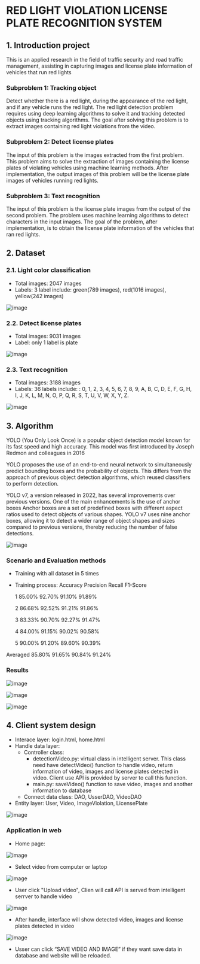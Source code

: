 # RED LIGHT VIOLATION LICENSE PLATE RECOGNITION SYSTEM
## 1. Introduction project
This is an applied research in the field of traffic security and road traffic management, assisting in capturing images and license plate information of vehicles that run red lights
### Subproblem 1: Tracking object
Detect whether there is a red light, during the appearance of the red light, and if any vehicle runs the red light. The red light detection problem requires using deep learning algorithms to solve it and tracking detected objects using tracking algorithms. The goal after solving this problem is to extract images containing red light violations from the video.

### Subproblem 2: Detect license plates
The input of this problem is the images extracted from the first problem. This problem aims to solve the extraction of images containing the license plates of violating vehicles using machine learning methods. After implementation, the output images of this problem will be the license plate images of vehicles running red lights.

### Subproblem 3: Text recognition
The input of this problem is the license plate images from the output of the second problem. The problem uses machine learning algorithms to detect characters in the input images. The goal of the problem, after implementation, is to obtain the license plate information of the vehicles that ran red lights.

## 2. Dataset
### 2.1. Light color classification
- Total images: 2047 images
- Labels: 3 label include: green(789 images), red(1016 images), yellow(242 images)

![image](https://github.com/user-attachments/assets/17f61aa2-68f4-418f-b78c-ab63085a7e2d)

### 2.2. Detect license plates
- Total images: 9031 images
- Label: only 1 label is plate

![image](https://github.com/user-attachments/assets/e164a37d-1bfc-4a25-92a7-a2ebff704b38)

### 2.3. Text recognition
- Total images: 3188 images
- Labels: 36 labels include: : 0, 1, 2, 3, 4, 5, 6, 7, 8, 9, A, B, C, D, E, F, G, H, I, J, K, L, M, N, O, P, Q, R, S, T, U, V, W, X, Y, Z.

![image](https://github.com/user-attachments/assets/1c6962c6-fd86-4ed7-9e8e-dd53401d7ec3)

## 3. Algorithm
YOLO (You Only Look Once) is a popular object detection model known for its fast speed and high accuracy. This model was first introduced by Joseph Redmon and colleagues in 2016

YOLO proposes the use of an end-to-end neural network to simultaneously predict bounding boxes and the probability of objects. This differs from the approach of previous object detection algorithms, which reused classifiers to perform detection.

YOLO v7, a version released in 2022, has several improvements over previous versions. One of the main enhancements is the use of anchor boxes
Anchor boxes are a set of predefined boxes with different aspect ratios used to detect objects of various shapes. YOLO v7 uses nine anchor boxes, allowing it to detect a wider range of object shapes and sizes compared to previous versions, thereby reducing the number of false detections.

![image](https://github.com/user-attachments/assets/e4e04b6a-3431-4589-b7c3-0c8b04f578d0)

### Scenario and Evaluation methods
- Training with all dataset in 5 times
- Training process:
   	      Accuracy	  Precision	  Recall	  F1-Score
  
   1	    85.00%	    92.70%	    91.10%	  91.89%
  
   2	    86.68%	    92.52%	    91.21%	  91.86%
  
   3    	 83.33%	    90.70%	    92.27%	  91.47%
  
   4	    84.00%	    91.15%	    90.02%	  90.58%
  
   5	    90.00%	    91.20%	    89.60%	  90.39%
  
Averaged	85.80%	    91.65%	    90.84%	  91.24%


### Results
![image](https://github.com/user-attachments/assets/f36154ba-d857-424b-9912-5ad24a743f81)

![image](https://github.com/user-attachments/assets/be3e1068-c4cc-4fa0-9a0f-ed542190af66)

![image](https://github.com/user-attachments/assets/00e5ee72-b06d-438c-aa89-391f42c26eb8)

## 4. Client system design
* Interace layer: login.html, home.html
* Handle data layer:
  - Controller class:
     + detectionVideo.py: virtual class in intelligent server. This class need have detectVideo() function to handle video, return information of video, images and license plates detected in video. Client use API is provided by server to call this function.
     + main.py: saveVideo() function to save video, images and another information to database
   - Connect data class: DAO, UsserDAO, VideoDAO
* Entity layer: User, Video, ImageViolation, LicensePlate
  
![image](https://github.com/user-attachments/assets/a8112a70-19e9-4714-8e4e-4ab793d8d368)

### Application in web
- Home page:

![image](https://github.com/user-attachments/assets/5275d293-2551-42b7-9c4e-0372154128ec)

- Select video from computer or laptop

![image](https://github.com/user-attachments/assets/c773779a-b9c1-4595-96ad-debf041782e0)

- User click "Upload video", Clien will call API is served from intelligent serrver to handle video

![image](https://github.com/user-attachments/assets/d94a41f1-7881-4528-be56-dbe1f78b7d64)

- After handle, interface will show detected video, images and license plates detected in video
  
![image](https://github.com/user-attachments/assets/4a434146-6599-4635-b972-7303b94719c2)

- Usser can click “SAVE VIDEO AND IMAGE” if they want save data in database and website will be reloaded.



